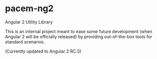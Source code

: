 # pacem-ng2
Angular 2 Utility Library

This is an internal project meant to ease some future development (when Angular 2 will be officially released) 
by providing out-of-the-box tools for standard scenarios.

(Currently updated to Angular 2 RC.5)
